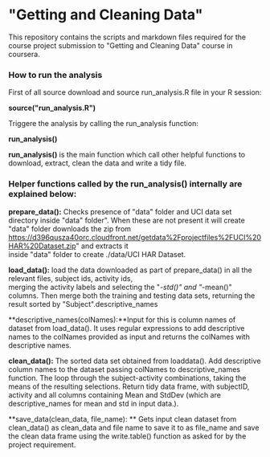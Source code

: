 "Getting and Cleaning Data"
=======================================
This repository contains the scripts and markdown files required for the course project submission to "Getting and Cleaning Data" course in coursera. 


### How to run the analysis

First of all source download and source run_analysis.R file in your R session:

**source("run_analysis.R")**

Triggere the analysis by calling the run_analysis function:

**run_analysis()**

__run_analysis()__ is the main function which call other helpful functions to download, extract, clean the data and write a tidy file.


### Helper functions called by the run_analysis() internally are explained below:

**prepare_data():** Checks presence of "data" folder  and UCI data set directory inside "data" folder". When these are not                    present it will create "data" folder downloads the zip from                      
                https://d396qusza40orc.cloudfront.net/getdata%2Fprojectfiles%2FUCI%20HAR%20Dataset.zip" and extracts it   
                inside "data" folder to create ./data/UCI HAR Dataset. 

**load_data():** load the data downloaded as part of prepare_data() in all the relevant files, subject ids, activity ids,    
            merging the activity labels and selecting the "*-std()" and "*-mean()" columns. 
            Then merge both the training and testing data sets, returning the result sorted by "Subject".descriptive_names

**descriptive_names(colNames):**Input for this is column names of dataset from load_data(). 
                            It uses regular expressions to add descriptive names to the colNames provided as input and
                            returns the colNames with descriptive names. 

**clean_data():** The sorted data set obtained from loaddata(). 
              Add descriptive column names to the dataset passing colNames to descriptive_names function.
              The loop through the subject-activity combinations, taking the means of the resulting selections. 
              Return tidy data frame,  with subjectID, activity and all columns containing  Mean and StdDev (which are  
              descriptive_names for mean and std in input data.).

**save_data(clean_data, file_name): ** Gets input clean dataset from clean_data() as clean_data and file name to save it 
                                to as file_name and save the clean data frame using the write.table() function as asked 
                                for by the project requirement.